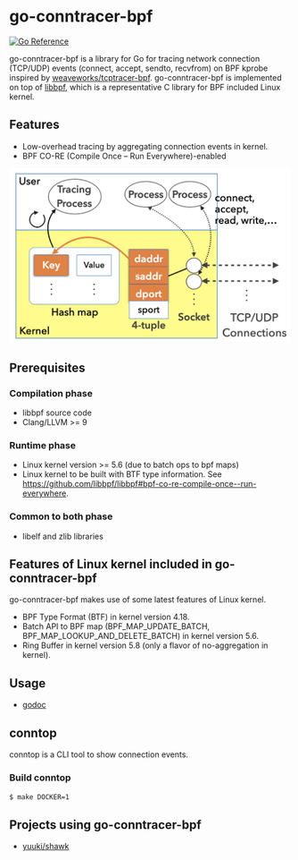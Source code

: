 # go-conntracer-bpf

[![Go Reference](https://pkg.go.dev/badge/github.com/yuuki/go-conntracer-bpf.svg)](https://pkg.go.dev/github.com/yuuki/go-conntracer-bpf)

go-conntracer-bpf is a library for Go for tracing network connection (TCP/UDP) events (connect, accept, sendto, recvfrom) on BPF kprobe inspired by [weaveworks/tcptracer-bpf](https://github.com/weaveworks/tcptracer-bpf). go-conntracer-bpf is implemented on top of [libbpf](https://github.com/libbpf/libbpf), which is a representative C library for BPF included Linux kernel.

## Features

- Low-overhead tracing by aggregating connection events in kernel.
- BPF CO-RE (Compile Once – Run Everywhere)-enabled

![Flow events aggregation in kernel](./docs/images/aggregation.png "aggregation")

## Prerequisites

### Compilation phase

- libbpf source code
- Clang/LLVM >= 9

### Runtime phase

- Linux kernel version >= 5.6 (due to batch ops to bpf maps)
- Linux kernel to be built with BTF type information. See <https://github.com/libbpf/libbpf#bpf-co-re-compile-once--run-everywhere>.

### Common to both phase

- libelf and zlib libraries

## Features of Linux kernel included in go-conntracer-bpf

go-conntracer-bpf makes use of some latest features of Linux kernel.

- BPF Type Format (BTF)	in kernel version 4.18.
- Batch API to BPF map (BPF_MAP_UPDATE_BATCH, BPF_MAP_LOOKUP_AND_DELETE_BATCH) in kernel version 5.6.
- Ring Buffer in kernel version 5.8 (only a flavor of no-aggregation in kernel).

## Usage

- [godoc](https://godoc.org/github.com/yuuki/go-conntracer-bpf)

## conntop

conntop is a CLI tool to show connection events.

### Build conntop

```shell-session
$ make DOCKER=1
```

## Projects using go-conntracer-bpf

- [yuuki/shawk](https://github.com/yuuki/shawk)
